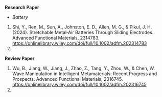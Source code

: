 **Research Paper**<br>
- *Battery*<br>
1. Shi, Y., Ren, M., Sun, A., Johnston, E. D., Allen, M. G., & Pikul, J. H. (2024). Stretchable Metal‐Air Batteries Through Sliding Electrodes. Advanced Functional Materials, 2314783. https://onlinelibrary.wiley.com/doi/full/10.1002/adfm.202314783
2. 

**Review Paper**
1. Wu, B., Jiang, W., Jiang, J., Zhao, Z., Tang, Y., Zhou, W., & Chen, W. Wave Manipulation in Intelligent Metamaterials: Recent Progress and Prospects. Advanced Functional Materials, 2316745. https://onlinelibrary.wiley.com/doi/full/10.1002/adfm.202316745
2. 
